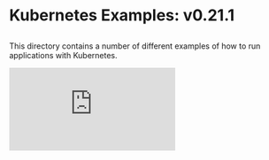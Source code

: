 # Kubernetes Examples: v0.21.1


##

This directory contains a number of different examples of how to run
applications with Kubernetes.


[![Analytics](https://kubernetes-site.appspot.com/UA-36037335-10/GitHub/examples/README.md?pixel)]()
